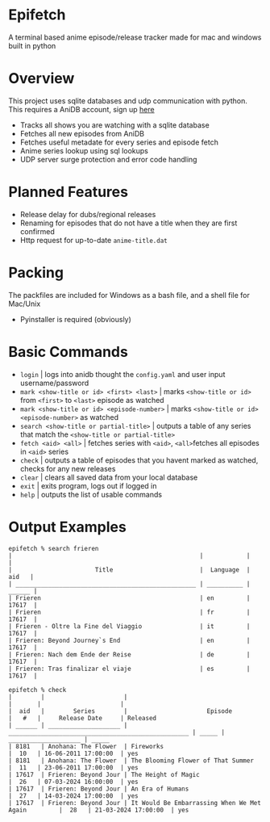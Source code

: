 # Epifetch
A terminal based anime episode/release tracker made for mac and windows built in python

# Overview
This project uses sqlite databases and udp communication with python.  
This requires a AniDB account, sign up [here](https://anidb.net/perl-bin/animedb.pl?show=signup)
- Tracks all shows you are watching with a sqlite database
- Fetches all new episodes from AniDB
- Fetches useful metadate for every series and episode fetch
- Anime series lookup using sql lookups
- UDP server surge protection and error code handling
  
# Planned Features
- Release delay for dubs/regional releases
- Renaming for episodes that do not have a title when they are first confirmed
- Http request for up-to-date ```anime-title.dat```

# Packing
The packfiles are included for Windows as a bash file, and a shell file for Mac/Unix
- Pyinstaller is required (obviously)

# Basic Commands
- ```login``` | logs into anidb thought the ```config.yaml``` and user input username/password
- ```mark <show-title or id> <first> <last>``` | marks ```<show-title or id>``` from ```<first>``` to ```<last>``` episode as watched
- ```mark <show-title or id> <episode-number>``` | marks ```<show-title or id>``` ```<episode-number>``` as watched
- ```search <show-title or partial-title>``` | outputs a table of any series that match the ```<show-title or partial-title>```
- ```fetch <aid> <all>``` | fetches series with ```<aid>```, ```<all>```fetches all episodes in ```<aid>``` series
- ```check``` | outputs a table of episodes that you havent marked as watched, checks for any new releases
- ```clear``` | clears all saved data from your local database
- ```exit``` | exits program, logs out if logged in
- ```help``` | outputs the list of usable commands

# Output Examples
```
epifetch % search frieren
|                                                    |            |        |
|                       Title                        |  Language  |  aid   |
| __________________________________________________ | __________ | ______ |
| Frieren                                            | en         | 17617  |
| Frieren                                            | fr         | 17617  |
| Frieren - Oltre la Fine del Viaggio                | it         | 17617  |
| Frieren: Beyond Journey`s End                      | en         | 17617  |
| Frieren: Nach dem Ende der Reise                   | de         | 17617  |
| Frieren: Tras finalizar el viaje                   | es         | 17617  |
```
```
epifetch % check
|        |                      |                                                    |       |                      |
|  aid   |        Series        |                      Episode                       |   #   |     Release Date     | Released
| ______ | ____________________ | __________________________________________________ | _____ | ____________________ | _____
| 8181   | Anohana: The Flower  | Fireworks                                          |  10   | 16-06-2011 17:00:00  | yes
| 8181   | Anohana: The Flower  | The Blooming Flower of That Summer                 |  11   | 23-06-2011 17:00:00  | yes
| 17617  | Frieren: Beyond Jour | The Height of Magic                                |  26   | 07-03-2024 16:00:00  | yes
| 17617  | Frieren: Beyond Jour | An Era of Humans                                   |  27   | 14-03-2024 17:00:00  | yes
| 17617  | Frieren: Beyond Jour | It Would Be Embarrassing When We Met Again         |  28   | 21-03-2024 17:00:00  | yes
```

